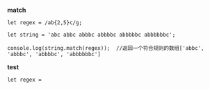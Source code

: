 **match**
```
let regex = /ab{2,5}c/g;

let string = 'abc abbc abbbc abbbbc abbbbbc abbbbbbc';

console.log(string.match(regex));  //返回一个符合规则的数组['abbc', 'abbbc', 'abbbbc', 'abbbbbbc']

```
**test**
```
let regex = 
```